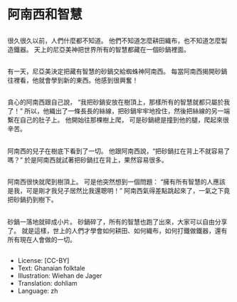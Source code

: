 # 阿南西和智慧

##
很久很久以前，人們什麼都不知道。
他們不知道怎麼耕田織布，也不知道怎麼製造鐵器。
天上的尼亞美神把世界所有的智慧都藏在一個砂鍋裡面。

##
有一天，尼亞美決定把藏有智慧的砂鍋交給蜘蛛神阿南西。
每當阿南西揭開砂鍋往裡看，他就會學到新的東西。他感到很興奮！

##
貪心的阿南西跟自己說，
“我把砂鍋安放在樹頂上，那樣所有的智慧就都只屬於我了！”
所以，他織出了一條長長的絲線，把砂鍋牢牢地拴住，然後把絲線的另一端繫在自己的肚子上。
他開始往那棵樹上爬，
可是砂鍋總是撞到他的腿，爬起來很辛苦。

##
阿南西的兒子在樹底下看到了一切。
他跟阿南西說，“把砂鍋扛在背上不就容易了嗎？”
於是阿南西就試著把砂鍋扛在背上，果然容易很多。

##
阿南西很快就爬到樹頂上。
可是他突然想到一個問題：
“擁有所有智慧的人應該是我，可是剛才我兒子居然比我還聰明！”
阿南西氣得差點跳起來了，一氣之下竟把砂鍋扔到樹下。

##
砂鍋一落地就碎成小片。
砂鍋碎了，所有的智慧也跑了出來，大家可以自由分享了。
就是這樣，世上的人們才學會如何耕田、如何織布，如何打鐵做鐵器，還有所有現在人會做的一切。

##
* License: [CC-BY]
* Text: Ghanaian folktale
* Illustration: Wiehan de Jager
* Translation: dohliam
* Language: zh
